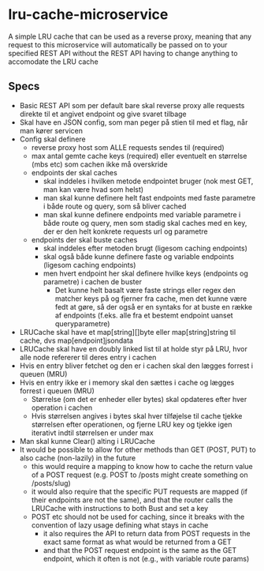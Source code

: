 # lru-cache-microservice
A simple LRU cache that can be used as a reverse proxy, meaning that any request to this microservice will automatically be passed on to your specified REST API without the REST API having to change anything to accomodate the LRU cache

## Specs
* Basic REST API som per default bare skal reverse proxy alle requests direkte til et angivet endpoint og give svaret tilbage
* Skal have en JSON config, som man peger på stien til med et flag, når man kører servicen
* Config skal definere
  * reverse proxy host som ALLE requests sendes til (required)
  * max antal gemte cache keys (required) eller eventuelt en størrelse (mbs etc) som cachen ikke må overskride
  * endpoints der skal caches
    * skal inddeles i hvilken metode endpointet bruger (nok mest GET, man kan være hvad som helst)
    * man skal kunne definere helt fast endpoints med faste parametre i både route og query, som så bliver cached
    * man skal kunne definere endpoints med variable parametre i både route og query, men som stadig skal caches med en key, der er den helt konkrete requests url og parametre
  * endpoints der skal buste caches
    * skal inddeles efter metoden brugt (ligesom caching endpoints)
    * skal også både kunne definere faste og variable endpoints (ligesom caching endpoints)
    * men hvert endpoint her skal definere hvilke keys (endpoints og parametre) i cachen de buster
      * Det kunne helt basalt være faste strings eller regex den matcher keys på og fjerner fra cache, men det kunne være fedt at gøre, så der også er en syntaks for at buste en række af endpoints (f.eks. alle fra et bestemt endpoint uanset queryparametre) 
* LRUCache skal have et map[string][]byte eller map[string]string til cache, dvs map[endpoint]jsondata
* LRUCache skal have en doubly linked list til at holde styr på LRU, hvor alle node refererer til deres entry i cachen
* Hvis en entry bliver fetchet og den er i cachen skal den lægges forrest i queuen (MRU)
* Hvis en entry ikke er i memory skal den sættes i cache og lægges forrest i queuen (MRU)
  * Størrelse (om det er enheder eller bytes) skal opdateres efter hver operation i cachen
  * Hvis størrelsen angives i bytes skal hver tilføjelse til cache tjekke størrelsen efter operationen, og fjerne LRU key og tjekke igen iterativt indtil størrelsen er under max
* Man skal kunne Clear() alting i LRUCache
* It would be possible to allow for other methods than GET (POST, PUT) to also cache (non-lazily) in the future
  * this would require a mapping to know how to cache the return value of a POST request (e.g. POST to /posts might create something on /posts/slug)
  * it would also require that the specific PUT requests are mapped (if their endpoints are not the same), and that the router calls the LRUCache with instructions to both Bust and set a key
  * POST etc should not be used for caching, since it breaks with the convention of lazy usage defining what stays in cache
    * it also requires the API to return data from POST requests in the exact same format as what would be returned from a GET
    * and that the POST request endpoint is the same as the GET endpoint, which it often is not (e.g., with variable route params)


